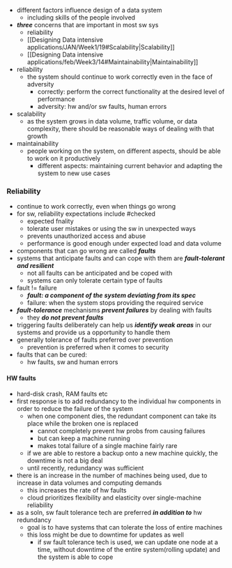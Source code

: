 - different factors influence design of a data system
	- including skills of the people involved
- ***three*** concerns that are important in most sw sys
	- reliability
	-  [[Designing Data intensive applications/JAN/Week1/19#Scalability|Scalability]]
	- [[Designing Data intensive applications/feb/Week3/14#Maintainability|Maintainability]]
- reliability
	- the system should continue to work correctly even in the face of adversity
		- correctly: perform the correct functionality at the desired level of performance
		- adversity: hw and/or sw faults, human errors
- scalability
	- as the system grows in data volume, traffic volume, or data complexity, there should be reasonable ways of dealing with that growth
- maintainability
	- people working on the system, on different aspects, should be able to work on it productively
		- different aspects: maintaining current behavior and adapting the system to new use cases

### Reliability
- continue to work correctly, even when things go wrong
- for sw, reliability expectations include #checked
	- expected fnality
	- tolerate user mistakes or using the sw in unexpected ways
	- prevents unauthorized access and abuse
	- performance is good enough under expected load and data volume
- components that can go wrong are called ***faults***
- systems that anticipate faults and can cope with them are ***fault-tolerant and resilient***
	- not all faults can be anticipated and be coped with
	- systems can only tolerate certain type of faults
- fault != failure
	- ***fault: a component of the system deviating from its spec***
	- failure: when the system stops providing the required service
- ***fault-tolerance*** mechanisms ***prevent failures*** by dealing with faults
	- they ***do not prevent faults***
- triggering faults deliberately can help us ***identify weak areas*** in our systems and provide us a opportunity to handle them
- generally tolerance of faults preferred over prevention
	- prevention is preferred when it comes to security
- faults that can be cured:
	- hw faults, sw and human errors

#### HW faults
- hard-disk crash, RAM faults etc
- first response is to add redundancy to the individual hw components in order to reduce the failure of the system
	- when one component dies, the redundant component can take its place while the broken one is replaced
		- cannot completely prevent hw probs from causing failures
		- but can keep a machine running
		- makes total failure of a single machine fairly rare
	- if we are able to restore a backup onto a new machine quickly, the downtime is not a big deal
	- until recently, redundancy was sufficient
- there is an increase in the number of machines being used, due to increase in data volumes and computing demands
	- this increases the rate of hw faults
	- cloud prioritizes flexibility and elasticity over single-machine reliability
- as a soln, sw fault tolerance tech are preferred ***in addition to*** hw redundancy
	- goal is to have systems that can tolerate the loss of entire machines
	- this loss might be due to downtime for updates as well
		- if sw fault tolerance tech is used, we can update one node at a time, without downtime of the entire system(rolling update) and the system is able to cope